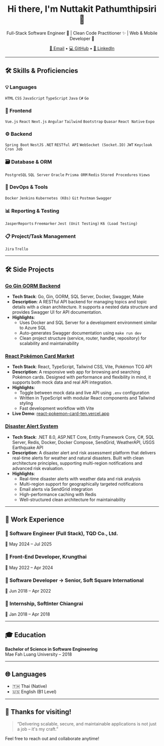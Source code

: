 <h1 align="center">Hi there, I'm Nuttakit Pathumthipsiri 👋</h1>

<p align="center">
  Full-Stack Software Engineer 🧩 | Clean Code Practitioner ✨ | Web & Mobile Developer 📱  
</p>

<p align="center">
  <a href="mailto:nuttakit.pathumthipsiri@gmail.com">📧 Email</a> • 
  <a href="https://github.com/nuttakit-pathumthipsiri">💻 GitHub</a> • 
  <a href="https://www.linkedin.com/in/nuttakit-pathumthipsiri-a2b39a2b3/">🔗 LinkedIn</a>
</p>

---

## 🛠️ Skills & Proficiencies

### 💡 Languages  
`HTML` `CSS` `JavaScript` `TypeScript` `Java` `C#` `Go`

### 🧩 Frontend  
`Vue.js` `React` `Next.js` `Angular` `Tailwind` `Bootstrap` `Quasar` `React Native` `Expo`

### ⚙ Backend  
`Spring Boot` `NestJS` `.NET` `RESTful API` `WebSocket (Socket.IO)` `JWT` `Keycloak` `Cron Job`

### 🗃️ Database & ORM  
`PostgreSQL` `SQL Server` `Oracle` `Prisma ORM` `Redis` `Stored Procedures` `Views`

### 🚀 DevOps & Tools  
`Docker` `Jenkins` `Kubernetes (K8s)` `Git` `Postman` `Swagger`

### 📊 Reporting & Testing  
`JasperReports` `Freemarker` `Jest (Unit Testing)` `K6 (Load Testing)`

### 📋 Project/Task Management  
`Jira` `Trello`

---

## 🛠️ Side Projects	

### [Go Gin GORM Backend](https://github.com/nuttakit-pathumthipsiri/go-gin-gorm-backend)
- **Tech Stack**: Go, Gin, GORM, SQL Server, Docker, Swagger, Make
- **Description**: A RESTful API backend for managing topics and topic details with a clean architecture. It supports a nested data structure and provides Swagger UI for API documentation.
- **Highlights**:
  - Uses Docker and SQL Server for a development environment similar to Azure SQL
  - Auto-generates Swagger documentation using `make run dev`
  - Clean project structure (service, router, handler, repository) for scalability and maintainability

### [React Pokémon Card Market](https://github.com/nuttakit-pathumthipsiri/react-pokemon-card)
- **Tech Stack**: React, TypeScript, Tailwind CSS, Vite, Pokémon TCG API
- **Description**: A responsive web app for browsing and searching Pokémon cards. Designed with performance and flexibility in mind, it supports both mock data and real API integration.
- **Highlights**:
  - Toggle between mock data and live API using `.env` configuration
  - Written in TypeScript with modular React components and Tailwind styling
  - Fast development workflow with Vite
- **Live Demo**: [react-pokemon-card-ten.vercel.app](https://react-pokemon-card-ten.vercel.app)

### [Disaster Alert System](https://github.com/nuttakit-pathumthipsiri/disaster-alert-system)
- **Tech Stack**: .NET 8.0, ASP.NET Core, Entity Framework Core, C#, SQL Server, Redis, Docker, Docker Compose, SendGrid, WeatherAPI, USGS Earthquake API
- **Description**: A disaster alert and risk assessment platform that delivers real-time alerts for weather and natural disasters. Built with clean architecture principles, supporting multi-region notifications and advanced risk evaluation.
- **Highlights**:
  - Real-time disaster alerts with weather data and risk analysis
  - Multi-region support for geographically targeted notifications
  - Email alerts via SendGrid integration
  - High-performance caching with Redis
  - Well-structured clean architecture for maintainability

---

## 💼 Work Experience

### 🔹 Software Engineer (Full Stack), TQD Co., Ltd.  
📆 May 2024 – Jul 2025  

### 🔹 Front-End Developer, Krungthai  
📆 May 2022 – Apr 2024  

### 🔹 Software Developer → Senior, Soft Square International  
📆 Jun 2018 – Apr 2022   

### 🔹 Internship, SoftInter Chiangrai  
📆 Jan 2018 – Apr 2018  

---

## 🎓 Education

**Bachelor of Science in Software Engineering**  
Mae Fah Luang University – 2018

---

## 🌐 Languages

- 🇹🇭 Thai (Native)  
- 🇺🇸 English (B1 Level)

---

## 🙌 Thanks for visiting!

> “Delivering scalable, secure, and maintainable applications is not just a job – it's my craft.”

Feel free to reach out and collaborate anytime!
